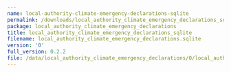 ```yaml
---
name: local-authority-climate-emergency-declarations-sqlite
permalink: /downloads/local_authority_climate_emergency_declarations_sqlite/0
package: local_authority_climate_emergency_declarations
title: local_authority_climate_emergency_declarations_sqlite
filename: local_authority_climate_emergency_declarations.sqlite
version: '0'
full_version: 0.2.2
file: /data/local_authority_climate_emergency_declarations/0/local_authority_climate_emergency_declarations.sqlite
---
```

